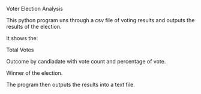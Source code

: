Voter Election Analysis

This python program uns through a csv file of voting results and outputs the results of the election.

It shows the:

Total Votes

Outcome by candiadate with vote count and percentage of vote.

Winner of the election.

The program then outputs the results into a text file. 








